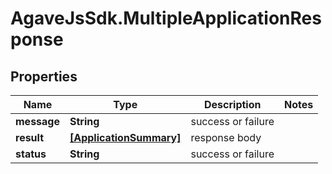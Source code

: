 # AgaveJsSdk.MultipleApplicationResponse

## Properties
Name | Type | Description | Notes
------------ | ------------- | ------------- | -------------
**message** | **String** | success or failure | 
**result** | [**[ApplicationSummary]**](ApplicationSummary.md) | response body | 
**status** | **String** | success or failure | 


